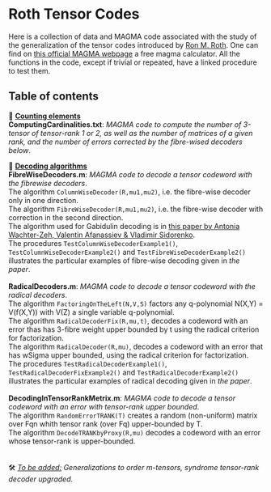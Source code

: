 # Roth Tensor Codes
Here is a collection of data and MAGMA code associated with the study of the generalization of the tensor codes introduced by [Ron M. Roth](https://ieeexplore.ieee.org/document/556603). One can find on [this official MAGMA webpage](https://magma.maths.usyd.edu.au/calc/) a free magma calculator. All the functions in the code, except if trivial or repeated, have a linked procedure to test them.

## Table of contents
:open_file_folder: <ins>__Counting elements__</ins>\
**ComputingCardinalities.txt**: *MAGMA code to compute the number of 3-tensor of tensor-rank 1 or 2, as well as the number of matrices of a given rank, and the number of errors corrected by the fibre-wised decoders below*.

:open_file_folder: <ins>__Decoding algorithms__</ins>\
**FibreWiseDecoders.m**: *MAGMA code to decode a tensor codeword with the fibrewise decoders*.\
The algorithm ```ColumnWiseDecoder(R,mu1,mu2)```, i.e. the fibre-wise decoder only in one direction.\
The algorithm ```FibreWiseDecoder(R,mu1,mu2)```, i.e. the fibre-wise decoder with correction in the second direction.\
The algorithm used for Gabidulin decoding is in [this paper by Antonia Wachter-Zeh, Valentin Afanassiev & Vladimir Sidorenko](https://link.springer.com/content/pdf/10.1007/s10623-012-9659-5.pdf?pdf=inline%20link).\
The procedures ```TestColumnWiseDecoderExample1()```, ```TestColumnWiseDecoderExample2()``` and ```TestFibreWiseDecoderExample2()``` illustrates the particular examples of fibre-wise decoding given in *the paper*.\
\
**RadicalDecoders.m**: *MAGMA code to decode a tensor codeword with the radical decoders*.\
The algorithm ```FactoringOnTheLeft(N,V,S)``` factors any q-polynomial N(X,Y) = V(f(X,Y)) with V(Z) a single variable q-polynomial.\
The algorithm ```RadicalDecoderFix(R,mu,t)```, decodes a codeword with an error thas has 3-fibre weight upper bounded by t using the radical criterion for factorization.\
The algorithm ```RadicalDecoder(R,mu)```, decodes a codeword with an error that has wSigma upper bounded, using the radical criterion for factorization.\
The procedures ```TestRadicalDecoderExample1()```, ```TestRadicalDecoderFixExample2()``` and ```TestRadicalDecoderExample2()``` illustrates the particular examples of radical decoding given in *the paper*.\
\
**DecodingInTensorRankMetrix.m**: *MAGMA code to decode a tensor codeword with an error with tensor-rank upper bounded*.\
The algorithm ```RandomErrorTRANK(T)``` creates a random (non-uniform) matrix over Fqn whith tensor rank (over Fq) upper-bounded by T.\
The algorithm ```DecodeTRANKbyProxy(R,mu)``` decodes a codeword with an error whose tensor-rank is upper-bounded.\
\
\
:hammer_and_wrench: <ins>*To be added:*</ins> *Generalizations to order m-tensors, syndrome tensor-rank decoder upgraded.*
